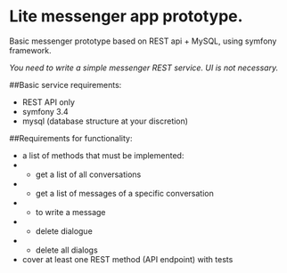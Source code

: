# Lite messenger app prototype.
Basic messenger prototype based on REST api + MySQL, using symfony framework.

_You need to write a simple messenger REST service.
UI is not necessary._

##Basic service requirements:
- REST API only
- symfony 3.4
- mysql (database structure at your discretion)

##Requirements for functionality:
- a list of methods that must be implemented:
- - get a list of all conversations
- - get a list of messages of a specific conversation
- - to write a message
- - delete dialogue
- - delete all dialogs
- cover at least one REST method (API endpoint) with tests